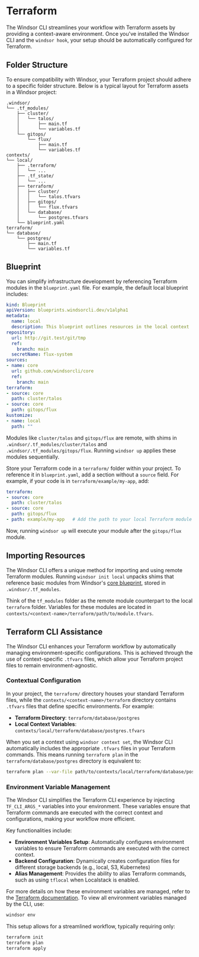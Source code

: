 # Terraform

The Windsor CLI streamlines your workflow with Terraform assets by providing a context-aware environment. Once you've installed the Windsor CLI and the `windsor hook`, your setup should be automatically configured for Terraform.

## Folder Structure
To ensure compatibility with Windsor, your Terraform project should adhere to a specific folder structure. Below is a typical layout for Terraform assets in a Windsor project:

```plaintext
.windsor/
└── .tf_modules/
    ├── cluster/
    │   └── talos/
    │       ├── main.tf
    │       └── variables.tf
    └── gitops/
        └── flux/
            ├── main.tf
            └── variables.tf
contexts/
└── local/
    ├── .terraform/
    │   └── ...
    ├── .tf_state/
    │   └── ...
    ├── terraform/
    │   ├── cluster/
    │   │   └── talos.tfvars
    │   ├── gitops/
    │   │   └── flux.tfvars
    │   └── database/
    │       └── postgres.tfvars
    └── blueprint.yaml
terraform/
└── database/
    └── postgres/
        ├── main.tf
        └── variables.tf
```

## Blueprint
You can simplify infrastructure development by referencing Terraform modules in the `blueprint.yaml` file. For example, the default local blueprint includes:

```yaml
kind: Blueprint
apiVersion: blueprints.windsorcli.dev/v1alpha1
metadata:
  name: local
  description: This blueprint outlines resources in the local context
repository:
  url: http://git.test/git/tmp
  ref:
    branch: main
  secretName: flux-system
sources:
- name: core
  url: github.com/windsorcli/core
  ref:
    branch: main
terraform:
- source: core
  path: cluster/talos
- source: core
  path: gitops/flux
kustomize:
- name: local
  path: ""
```

Modules like `cluster/talos` and `gitops/flux` are remote, with shims in `.windsor/.tf_modules/cluster/talos` and `.windsor/.tf_modules/gitops/flux`. Running `windsor up` applies these modules sequentially.

Store your Terraform code in a `terraform/` folder within your project. To reference it in `blueprint.yaml`, add a section without a `source` field. For example, if your code is in `terraform/example/my-app`, add:

```yaml
terraform:
- source: core
  path: cluster/talos
- source: core
  path: gitops/flux
- path: example/my-app   # Add the path to your local Terraform module
```

Now, running `windsor up` will execute your module after the `gitops/flux` module.

## Importing Resources
The Windsor CLI offers a unique method for importing and using remote Terraform modules. Running `windsor init local` unpacks shims that reference basic modules from Windsor's [core blueprint](https://github.com/windsorcli/core), stored in `.windsor/.tf_modules`.

Think of the `tf_modules` folder as the remote module counterpart to the local `terraform` folder. Variables for these modules are located in `contexts/<context-name>/terraform/path/to/module.tfvars`.

## Terraform CLI Assistance

The Windsor CLI enhances your Terraform workflow by automatically managing environment-specific configurations. This is achieved through the use of context-specific `.tfvars` files, which allow your Terraform project files to remain environment-agnostic.

### Contextual Configuration

In your project, the `terraform/` directory houses your standard Terraform files, while the `contexts/<context-name>/terraform` directory contains `.tfvars` files that define specific environments. For example:

- **Terraform Directory**: `terraform/database/postgres`
- **Local Context Variables**: `contexts/local/terraform/database/postgres.tfvars`

When you set a context using `windsor context set`, the Windsor CLI automatically includes the appropriate `.tfvars` files in your Terraform commands. This means running `terraform plan` in the `terraform/database/postgres` directory is equivalent to:

```bash
terraform plan --var-file path/to/contexts/local/terraform/database/postgres.tfvars
```

### Environment Variable Management

The Windsor CLI simplifies the Terraform CLI experience by injecting `TF_CLI_ARGS_*` variables into your environment. These variables ensure that Terraform commands are executed with the correct context and configurations, making your workflow more efficient.

Key functionalities include:

- **Environment Variables Setup**: Automatically configures environment variables to ensure Terraform commands are executed with the correct context.
- **Backend Configuration**: Dynamically creates configuration files for different storage backends (e.g., local, S3, Kubernetes)
- **Alias Management**: Provides the ability to alias Terraform commands, such as using `tflocal` when Localstack is enabled.

For more details on how these environment variables are managed, refer to the [Terraform documentation](https://developer.hashicorp.com/terraform/cli/config/environment-variables#tf_cli_args-and-tf_cli_args_name). To view all environment variables managed by the CLI, use:

```bash
windsor env
```

This setup allows for a streamlined workflow, typically requiring only:

```bash
terraform init
terraform plan
terraform apply
```
